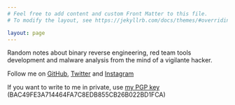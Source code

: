 ```yaml
---
# Feel free to add content and custom Front Matter to this file.
# To modify the layout, see https://jekyllrb.com/docs/themes/#overriding-theme-defaults

layout: page
---
```


Random notes about binary reverse engineering, red team tools development and
malware analysis from the mind of a vigilante hacker.

Follow me on [GitHub](https://github.com/0xor0ne), [Twitter](https://twitter.com/0xor0ne) and [Instagram](https://www.instagram.com/0xor0ne/)

If you want to write to me in private, use [my PGP key](https://keys.openpgp.org/vks/v1/by-fingerprint/BAC49FE3A714464FA7C8EDB855CB26B022BD1FCA) (BAC49FE3A714464FA7C8EDB855CB26B022BD1FCA)
